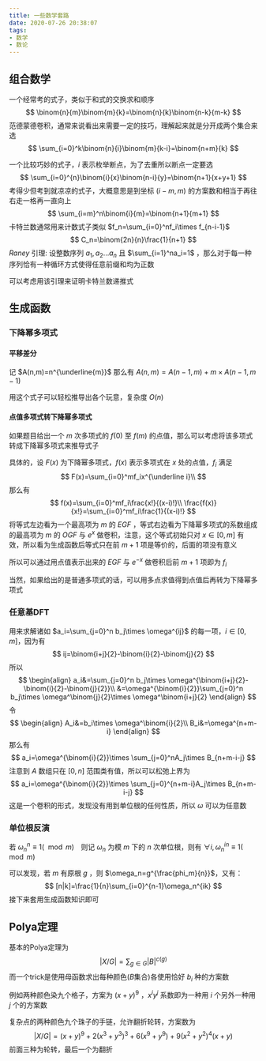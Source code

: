 ```yaml
---
title: 一些数学套路
date: 2020-07-26 20:38:07
tags:
- 数学
- 数论	
---
```


## 组合数学

一个经常考的式子，类似于和式的交换求和顺序
$$
\binom{n}{m}\binom{m}{k}=\binom{n}{k}\binom{n-k}{m-k}
$$
范德蒙德卷积，通常来说看出来需要一定的技巧，理解起来就是分开成两个集合来选
$$
\sum_{i=0}^k\binom{n}{i}\binom{m}{k-i}=\binom{n+m}{k}
$$
<!-- more -->
一个比较巧妙的式子，$i$ 表示枚举断点，为了去重所以断点一定要选
$$
\sum_{i=0}^{n}\binom{i}{x}\binom{n-i}{y}=\binom{n+1}{x+y+1}
$$
考得少但考到就凉凉的式子，大概意思是到坐标 $(i-m,m)$ 的方案数和相当于再往右走一格再一直向上
$$
\sum_{i=m}^n\binom{i}{m}=\binom{n+1}{m+1}
$$
卡特兰数通常用来计数式子类似 $f_n=\sum_{i=0}^nf_i\times f_{n-i-1}$
$$
C_n=\binom{2n}{n}\frac{1}{n+1}
$$
$Raney$ 引理: 设整数序列 $a_1,a_2\dots a_n$ 且 $\sum_{i=1}^na_i=1$ ，那么对于每一种序列恰有一种循环方式使得任意前缀和均为正数

可以考虑用该引理来证明卡特兰数递推式

## 生成函数

### 下降幂多项式

#### 平移差分

记 $A(n,m)=n^{\underline{m}}$ 那么有 $A(n,m)=A(n-1,m)+m\times A(n - 1, m - 1)$ 

用这个式子可以轻松推导出各个玩意，复杂度 $O(n)$

#### 点值多项式转下降幂多项式

如果题目给出一个 $m$ 次多项式的 $f(0)$ 至 $f(m)$ 的点值，那么可以考虑将该多项式转成下降幂多项式来推导式子

具体的，设 $F(x)$ 为下降幂多项式，$f(x)$ 表示多项式在 $x$ 处的点值，$f_i$ 满足
$$
F(x)=\sum_{i=0}^mf_ix^{\underline i}\\
$$
那么有
$$
f(x)=\sum_{i=0}^mf_i\frac{x!}{(x-i)!}\\
\frac{f(x)}{x!}=\sum_{i=0}^mf_i\frac{1}{(x-i)!}
$$
将等式左边看为一个最高项为 $m$ 的 $EGF$ ，等式右边看为下降幂多项式的系数组成的最高项为 $m$ 的 $OGF$ 与 $e^x$ 做卷积，注意，这个等式初始只对 $x\in[0,m]$ 有效，所以看为生成函数后等式只在前 $m+1$ 项是等价的，后面的项没有意义

所以可以通过用点值表示出来的 $EGF$ 与 $e^{-x}$ 做卷积后前 $m+1$ 项即为 $f_i$

当然，如果给出的是普通多项式的话，可以用多点求值得到点值后再转为下降幂多项式

### 任意基DFT

用来求解诸如 $a_i=\sum_{j=0}^n b_j\times \omega^{ij}$ 的每一项，$i\in[0,m]$，因为有
$$
ij=\binom{i+j}{2}-\binom{i}{2}-\binom{j}{2}
$$
所以
$$
\begin{align}
a_i&=\sum_{j=0}^n b_j\times \omega^{\binom{i+j}{2}-\binom{i}{2}-\binom{j}{2}}\\
&=\omega^{\binom{i}{2}}\sum_{j=0}^n b_j\times \omega^\binom{j}{2}\times \omega^\binom{i+j}{2}
\end{align}
$$
令
$$
\begin{align}
A_i&=b_i\times \omega^\binom{i}{2}\\
B_i&=\omega^{n+m-i}
\end{align}
$$
那么有 
$$
a_i=\omega^{\binom{i}{2}}\times \sum_{j=0}^nA_j\times B_{n+m-i-j}
$$
注意到 $A$ 数组只在 $[0,n]$ 范围类有值，所以可以松弛上界为
$$
a_i=\omega^{\binom{i}{2}}\times \sum_{j=0}^{n+m-i}A_j\times B_{n+m-i-j}
$$
这是一个卷积的形式，发现没有用到单位根的任何性质，所以 $\omega$ 可以为任意数

### 单位根反演

若 $\omega_n^n \equiv 1 (\mod m)$　则记 $\omega_n$ 为模 $m$ 下的 $n$ 次单位根，则有 $\forall i,\omega_n^{in}\equiv1(\mod m)$ 

可以发现，若 $m$ 有原根 $g$ ，则 $\omega_n=g^{\frac{phi_m}{n}}$，又有：
$$
[n|k]=\frac{1}{n}\sum_{i=0}^{n-1}\omega_n^{ik}
$$
接下来套用生成函数知识即可

## Polya定理

基本的Polya定理为
$$
|X/G|=\sum_{g\in G}|B|^{c(g)}
$$
而一个trick是使用母函数求出每种颜色($B$集合)各使用恰好 $b_i$ 种的方案数

例如两种颜色染九个格子，方案为 $(x+y)^9$ ，$x^iy^j$ 系数即为一种用 $i$ 个另外一种用 $j$ 个的方案数

复杂点的两种颜色九个珠子的手链，允许翻折轮转，方案数为
$$
|X/G|=(x+y)^9+2(x^3+y^3)^3+6(x^9+y^9)+9(x^2+y^2)^4(x+y)
$$
前面三种为轮转，最后一个为翻折

